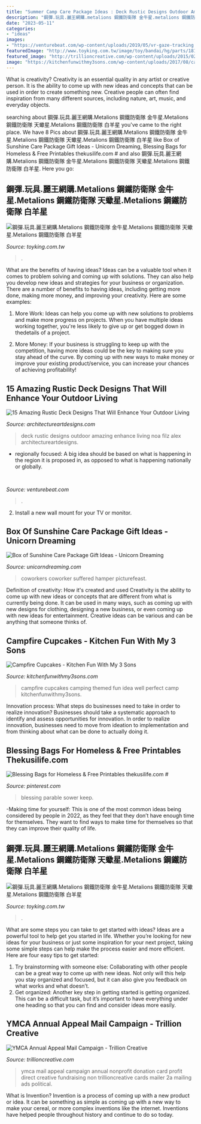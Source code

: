 ```yaml
---
title: "Summer Camp Care Package Ideas : Deck Rustic Designs Outdoor Amazing Enhance Living Noa Filz Alex Architectureartdesigns"
description: "鋼彈.玩具.麗王網購.metalions 鋼鐵防衛隊 金牛星.metalions 鋼鐵防衛隊 天蠍星.metalions 鋼鐵防衛隊 白羊星"
date: "2023-05-11"
categories:
- "ideas"
images:
- "https://venturebeat.com/wp-content/uploads/2019/05/vr-gaze-tracking.png"
featuredImage: "http://www.toyking.com.tw/image/toy/bandai/hg/parts/181588.jpg"
featured_image: "http://trillioncreative.com/wp-content/uploads/2015/02/ymca-nonprofit-mail-campaign_2a1.jpg"
image: "https://kitchenfunwithmy3sons.com/wp-content/uploads/2017/08/campfire-cupcakes-680x910.jpg"
---
```



What is creativity?
Creativity is an essential quality in any artist or creative person. It is the ability to come up with new ideas and concepts that can be used in order to create something new. Creative people can often find inspiration from many different sources, including nature, art, music, and everyday objects.

	

		
searching about 鋼彈.玩具.麗王網購.Metalions 鋼鐵防衛隊 金牛星.Metalions 鋼鐵防衛隊 天蠍星.Metalions 鋼鐵防衛隊 白羊星 you've came to the right place. We have 8 Pics about 鋼彈.玩具.麗王網購.Metalions 鋼鐵防衛隊 金牛星.Metalions 鋼鐵防衛隊 天蠍星.Metalions 鋼鐵防衛隊 白羊星 like Box of Sunshine Care Package Gift Ideas - Unicorn Dreaming, Blessing Bags for Homeless &amp; Free Printables thekusilife.com # and also 鋼彈.玩具.麗王網購.Metalions 鋼鐵防衛隊 金牛星.Metalions 鋼鐵防衛隊 天蠍星.Metalions 鋼鐵防衛隊 白羊星. Here you go:
		
    
## 鋼彈.玩具.麗王網購.Metalions 鋼鐵防衛隊 金牛星.Metalions 鋼鐵防衛隊 天蠍星.Metalions 鋼鐵防衛隊 白羊星

<img loading=lazy src="http://www.toyking.com.tw/image/toy/gaia/007.jpg" onerror="this.onerror=null;this.src='https://tse4.mm.bing.net/th?id=OIP.w_UT4vUj97UyNG-LUpBMYwAAAA&amp;pid=15.1';" alt="鋼彈.玩具.麗王網購.Metalions 鋼鐵防衛隊 金牛星.Metalions 鋼鐵防衛隊 天蠍星.Metalions 鋼鐵防衛隊 白羊星">

_Source: toyking.com.tw_

>. 

	

What are the benefits of having ideas?
Ideas can be a valuable tool when it comes to problem solving and coming up with solutions. They can also help you develop new ideas and strategies for your business or organization. There are a number of benefits to having ideas, including getting more done, making more money, and improving your creativity. Here are some examples:
1. More Work: Ideas can help you come up with new solutions to problems and make more progress on projects. When you have multiple ideas working together, you're less likely to give up or get bogged down in thedetails of a project.

2. More Money: If your business is struggling to keep up with the competition, having more ideas could be the key to making sure you stay ahead of the curve. By coming up with new ways to make money or improve your existing product/service, you can increase your chances of achieving profitability!

    
## 15 Amazing Rustic Deck Designs That Will Enhance Your Outdoor Living

<img loading=lazy src="https://www.architectureartdesigns.com/wp-content/uploads/2016/10/15-Amazing-Rustic-Deck-Designs-That-Will-Enhance-Your-Outdoor-Living-9.jpg" onerror="this.onerror=null;this.src='https://tse2.mm.bing.net/th?id=OIP.Moy_ck62zJxmlkhyODrPCgHaFF&amp;pid=15.1';" alt="15 Amazing Rustic Deck Designs That Will Enhance Your Outdoor Living">

_Source: architectureartdesigns.com_

>deck rustic designs outdoor amazing enhance living noa filz alex architectureartdesigns. 

	

- regionally focused: A big idea should be based on what is happening in the region it is proposed in, as opposed to what is happening nationally or globally.

    
## 

<img loading=lazy src="https://venturebeat.com/wp-content/uploads/2019/05/vr-gaze-tracking.png" onerror="this.onerror=null;this.src='https://tse2.mm.bing.net/th?id=OIP.bt9LbvnMIfFEFL8Y69jjNAHaEH&amp;pid=15.1';" alt="">

_Source: venturebeat.com_

>. 

	

2. Install a new wall mount for your TV or monitor.

    
## Box Of Sunshine Care Package Gift Ideas - Unicorn Dreaming

<img loading=lazy src="https://unicorndreaming.com/wp-content/uploads/2019/11/Box-of-Sunshine-Care-Package-1.jpg" onerror="this.onerror=null;this.src='https://tse3.mm.bing.net/th?id=OIP.a34Lih-lLt6X5Ixy9gACgAHaJ3&amp;pid=15.1';" alt="Box of Sunshine Care Package Gift Ideas - Unicorn Dreaming">

_Source: unicorndreaming.com_

>coworkers coworker suffered hamper picturefeast. 

	

Definition of creativity: How it's created and used
Creativity is the ability to come up with new ideas or concepts that are different from what is currently being done. It can be used in many ways, such as coming up with new designs for clothing, designing a new business, or even coming up with new ideas for entertainment. Creative ideas can be various and can be anything that someone thinks of.

    
## Campfire Cupcakes - Kitchen Fun With My 3 Sons

<img loading=lazy src="https://kitchenfunwithmy3sons.com/wp-content/uploads/2017/08/campfire-cupcakes-680x910.jpg" onerror="this.onerror=null;this.src='https://tse2.mm.bing.net/th?id=OIP.mauqp6im7f2WQXi5Hw0inQHaJ6&amp;pid=15.1';" alt="Campfire Cupcakes - Kitchen Fun With My 3 Sons">

_Source: kitchenfunwithmy3sons.com_

>campfire cupcakes camping themed fun idea well perfect camp kitchenfunwithmy3sons. 

	

Innovation process: What steps do businesses need to take in order to realize innovation?
Businesses should take a systematic approach to identify and assess opportunities for innovation. In order to realize innovation, businesses need to move from ideation to implementation and from thinking about what can be done to actually doing it.

    
## Blessing Bags For Homeless &amp; Free Printables Thekusilife.com #

<img loading=lazy src="https://i.pinimg.com/736x/60/f9/92/60f992dfc1a08d653bf58587b942d53a.jpg" onerror="this.onerror=null;this.src='https://tse1.mm.bing.net/th?id=OIP.WrQDEjwIYorAuTPluXzfXAHaJl&amp;pid=15.1';" alt="Blessing Bags for Homeless &amp; Free Printables thekusilife.com #">

_Source: pinterest.com_

>blessing parable sower keep. 

	

-Making time for yourself: This is one of the most common ideas being considered by people in 2022, as they feel that they don’t have enough time for themselves. They want to find ways to make time for themselves so that they can improve their quality of life.

    
## 鋼彈.玩具.麗王網購.Metalions 鋼鐵防衛隊 金牛星.Metalions 鋼鐵防衛隊 天蠍星.Metalions 鋼鐵防衛隊 白羊星

<img loading=lazy src="http://www.toyking.com.tw/image/toy/bandai/hg/parts/181588.jpg" onerror="this.onerror=null;this.src='https://tse3.mm.bing.net/th?id=OIP.-qvRFWmvLAahNjgB5c49ugAAAA&amp;pid=15.1';" alt="鋼彈.玩具.麗王網購.Metalions 鋼鐵防衛隊 金牛星.Metalions 鋼鐵防衛隊 天蠍星.Metalions 鋼鐵防衛隊 白羊星">

_Source: toyking.com.tw_

>. 

	

What are some steps you can take to get started with ideas?
Ideas are a powerful tool to help get you started in life. Whether you’re looking for new ideas for your business or just some inspiration for your next project, taking some simple steps can help make the process easier and more efficient. Here are four easy tips to get started: 
1. Try brainstorming with someone else: Collaborating with other people can be a great way to come up with new ideas. Not only will this help you stay organized and focused, but it can also give you feedback on what works and what doesn’t. 
2. Get organized: Another key step in getting started is getting organized. This can be a difficult task, but it’s important to have everything under one heading so that you can find and consider ideas more easily. 

    
## YMCA Annual Appeal Mail Campaign - Trillion Creative

<img loading=lazy src="http://trillioncreative.com/wp-content/uploads/2015/02/ymca-nonprofit-mail-campaign_2a1.jpg" onerror="this.onerror=null;this.src='https://tse1.mm.bing.net/th?id=OIP.gAmC4GIKWL7tNyqPYGCBPgHaEK&amp;pid=15.1';" alt="YMCA Annual Appeal Mail Campaign - Trillion Creative">

_Source: trillioncreative.com_

>ymca mail appeal campaign annual nonprofit donation card profit direct creative fundraising non trillioncreative cards mailer 2a mailing ads political. 

	

What is Invention?
Invention is a process of coming up with a new product or idea. It can be something as simple as coming up with a new way to make your cereal, or more complex inventions like the internet. Inventions have helped people throughout history and continue to do so today.

